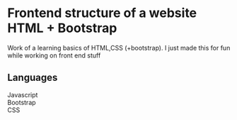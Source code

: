 # Frontend structure of a website HTML + Bootstrap
Work of a learning basics of HTML,CSS (+bootstrap).
I just made this for fun while working on front end stuff 
## Languages
Javascript  
Bootstrap  
CSS
